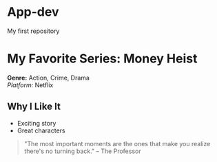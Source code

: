 # App-dev
My first repository 
# My Favorite Series: Money Heist

**Genre:** Action, Crime, Drama  
*Platform:* Netflix  

## Why I Like It
- Exciting story  
- Great characters  

> "The most important moments are the ones that make you realize there's no turning back." – The Professor
